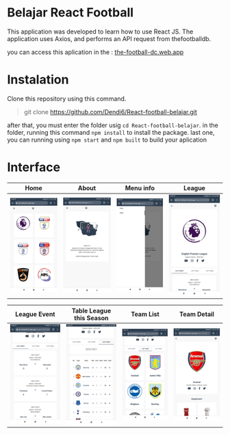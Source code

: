 # Belajar React Football

This application was developed to learn how to use React JS. The application uses Axios, and performs an API request from thefootballdb.

you can access this aplication in the : [the-football-dc.web.app](https://the-football-dc.web.app)

# Instalation
Clone this repository using this command.
> git clone https://github.com/Dendi6/React-football-belajar.git

after that, you must enter the folder usig `cd React-football-belajar`.
in the folder, running this command `npm install` to install the package.
last one, you can running using `npm start` and `npm built` to build your aplication

# Interface

Home | About | Menu info | League
--- | --- | --- | --- 
![Home](https://github.com/Dendi6/React-football-belajar/blob/main/ss/home.jpg) | ![about](https://github.com/Dendi6/React-football-belajar/blob/main/ss/about.jpg) | ![menu info](https://github.com/Dendi6/React-football-belajar/blob/main/ss/menu.jpg) | ![League](https://github.com/Dendi6/React-football-belajar/blob/main/ss/liga_detail.jpg)

League Event | Table League this Season | Team List | Team Detail
--- | --- | --- | ---
![League Event](https://github.com/Dendi6/React-football-belajar/blob/main/ss/match_detail.jpg) | ![Table League this Season](https://github.com/Dendi6/React-football-belajar/blob/main/ss/table.jpg) | ![Team List](https://github.com/Dendi6/React-football-belajar/blob/main/ss/team_list.jpg) | ![Team Detail](https://github.com/Dendi6/React-football-belajar/blob/main/ss/team_detail.jpg)

